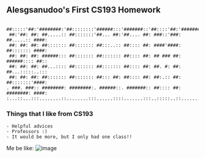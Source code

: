 ## Alesgsanudoo's First CS193 Homework

```
 ##:::::'##:'########:'##::::::::'######:::'#######::'##::::'##:'########:'####:
 ##:'##: ##: ##.....:: ##:::::::'##... ##:'##.... ##: ###::'###: ##.....:: ####:
 ##: ##: ##: ##::::::: ##::::::: ##:::..:: ##:::: ##: ####'####: ##::::::: ####:
 ##: ##: ##: ######::: ##::::::: ##::::::: ##:::: ##: ## ### ##: ######:::: ##::
 ##: ##: ##: ##...:::: ##::::::: ##::::::: ##:::: ##: ##. #: ##: ##...:::::..:::
 ##: ##: ##: ##::::::: ##::::::: ##::: ##: ##:::: ##: ##:.:: ##: ##:::::::'####:
. ###. ###:: ########: ########:. ######::. #######:: ##:::: ##: ########: ####:
:...::...:::........::........:::......::::.......:::..:::::..::........::....::
```

### Things that I like from CS193
```
- Helpful advices
- Professors :)
- It would be more, but I only had one class!!
```



Me be like:
![image](https://user-images.githubusercontent.com/36608550/187044827-ff8d8c05-6a97-4d21-87ad-e8d735bc0c2d.png)


